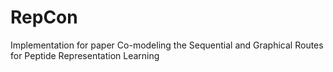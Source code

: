 # RepCon
Implementation for paper Co-modeling the Sequential and Graphical Routes for Peptide Representation Learning
